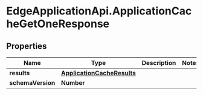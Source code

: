 # EdgeApplicationApi.ApplicationCacheGetOneResponse

## Properties

Name | Type | Description | Notes
------------ | ------------- | ------------- | -------------
**results** | [**ApplicationCacheResults**](ApplicationCacheResults.md) |  | 
**schemaVersion** | **Number** |  | 


